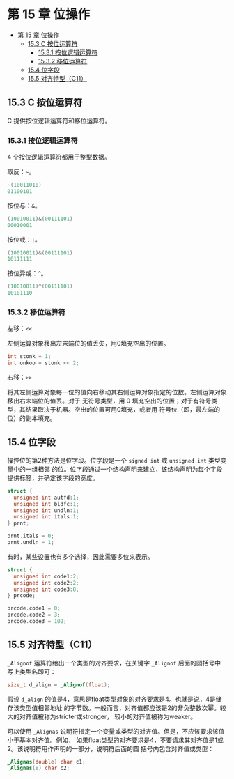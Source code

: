 # 第 15 章 位操作

<!-- TOC -->

- [第 15 章 位操作](#第-15-章-位操作)
  - [15.3 C 按位运算符](#153-c-按位运算符)
    - [15.3.1 按位逻辑运算符](#1531-按位逻辑运算符)
    - [15.3.2 移位运算符](#1532-移位运算符)
  - [15.4 位字段](#154-位字段)
  - [15.5 对齐特型（C11）](#155-对齐特型c11)

<!-- /TOC -->

## 15.3 C 按位运算符

C 提供按位逻辑运算符和移位运算符。    

### 15.3.1 按位逻辑运算符

4 个按位逻辑运算符都用于整型数据。    

取反：`~`。   

```c
~(10011010)
01100101
```    

按位与：`&`。   

```c
(10010011)&(00111101)
00010001
```    

按位或：`|`。    

```c
(10010011)&(00111101)
10111111
```   

按位异或：`^`。    

```c
(10010011)^(00111101)
10101110
```    

### 15.3.2 移位运算符

左移：`<<`    

左侧运算对象移出左末端位的值丢失，⽤0填充空出的位置。    

```c
int stonk = 1;
int onkoo = stonk << 2;
```

右移：`>>`    

将其左侧运算对象每⼀位的值向右移动其右侧运算对象指定的位数。左侧运算对象移出右末端位的值丢。对于
⽆符号类型，⽤ 0 填充空出的位置；对于有符号类型，其结果取决于机器。空出的位置可⽤0填充，或者⽤
符号位（即，最左端的位）的副本填充。    

## 15.4 位字段

操控位的第2种方法是位字段。位字段是一个 `signed int` 或 `unsigned int` 类型变量中的一组相邻
的位。位字段通过一个结构声明来建立，该结构声明为每个字段提供标签，并确定该字段的宽度。   

```c
struct {
  unsigned int autfd:1;
  unsigned int bldfc:1;
  unsigned int undln:1;
  unsigned int itals:1;
} prnt;

prnt.itals = 0;
prnt.undln = 1;
```    

有时，某些设置也有多个选择，因此需要多位来表⽰。    

```c
struct {
  unsigned int code1:2;
  unsigned int code2:2;
  unsigned int code3:8;
} prcode;

prcode.code1 = 0;
prcode.code2 = 3;
prcode.code3 = 102;
```    

## 15.5 对齐特型（C11）

`_Alignof` 运算符给出⼀个类型的对齐要求，在关键字 `_Alignof` 后⾯的圆括号中写上类型名即可：   

```c
size_t d_align = _Alignof(float);
```    

假设 `d_align` 的值是4，意思是float类型对象的对齐要求是4。也就是说，4是储存该类型值相邻地址
的字节数。⼀般⽽⾔，对齐值都应该是2的⾮负整数次幂。较⼤的对齐值被称为stricter或stronger，
较⼩的对齐值被称为weaker。   

可以使⽤ `_Alignas` 说明符指定⼀个变量或类型的对齐值。但是，不应该要求该值⼩于基本对齐值。例如，
如果float类型的对齐要求是4，不要请求其对齐值是1或2。该说明符⽤作声明的⼀部分，说明符后⾯的圆
括号内包含对齐值或类型：    

```c
_Alignas(double) char c1;
_Alignas(8) char c2;
```   